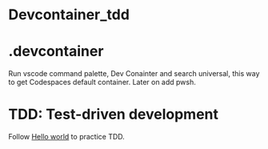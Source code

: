 # Devcontainer_tdd


# .devcontainer

Run vscode command palette, Dev Conainter and search universal, this way to get Codespaces default container. Later on add pwsh.

# TDD: Test-driven development

Follow [Hello world](https://quii.gitbook.io/learn-go-with-tests/go-fundamentals/hello-world) to practice TDD. 
